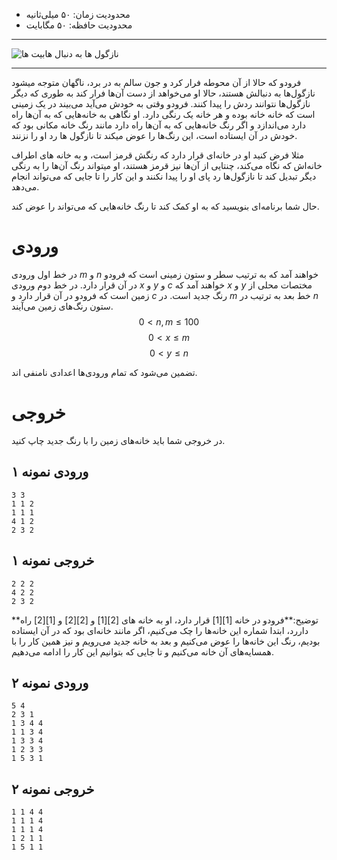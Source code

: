 + محدودیت زمان: ۵۰ میلی‌ثانیه
+ محدودیت حافظه: ۵۰ مگابایت

----------

![نازگول ها به دنبال هابیت ها](https://static.wikia.nocookie.net/lotr/images/c/c1/Jackson_Ringwraith.png/revision/latest?cb=20120304002303)

----------

فرودو که حالا از آن محوطه فرار کرد و جون سالم به در برد، ناگهان متوجه میشود نازگول‌ها به دنبالش هستند، حالا او می‌خواهد از دست آن‌ها فرار کند به طوری که دیگر نازگول‌ها نتوانند ردش را پیدا کنند. فرودو وقتی به خودش می‌آید می‌بیند در یک زمینی است که خانه خانه بوده و هر خانه یک رنگی دارد. او نگاهی به خانه‌هایی که به آن‌ها راه دارد می‌اندازد و اگر رنگ خانه‌هایی که به آن‌ها راه دارد مانند رنگ خانه مکانی بود که خودش در آن ایستاده است، این رنگ‌ها را عوض میکند تا نازگول ها رد او را نزنند.

مثلا فرض کنید او در خانه‌ای قرار دارد که رنگش قرمز است، و به خانه های اطراف خانه‌اش که نگاه می‌کند، چنتایی از آن‌ها نیز قرمز هستند، او میتواند رنگ آن‌ها را به رنگی دیگر تبدیل کند تا نازگول‌ها رد پای او را پیدا نکنند و این کار را تا جایی که می‌تواند انجام می‌دهد.

حال شما برنامه‌ای بنویسید که به او کمک کند تا رنگ خانه‌هایی که می‌تواند را عوض کند.

# ورودی

در خط اول ورودی $m$ و $n$ خواهند آمد که به ترتیب سطر و ستون زمینی است که فرودو در آن قرار دارد.
در خط دوم ورودی $x$ و $y$ و $c$ خواهند آمد که $x$ و $y$  مختصات محلی از زمین است که فرودو در آن قرار دارد و $c$ رنگ جدید است.
در $m$ خط بعد به ترتیب در $n$ ستون رنگ‌های زمین می‌آیند.
$$0<n,m \le 100$$
$$ 0<x \le m$$
$$0<y \le n$$

تضمین می‌شود که تمام ورودی‌ها اعدادی نامنفی اند.

# خروجی

در خروجی شما باید خانه‌های زمین را با رنگ جدید چاپ کنید.

## ورودی نمونه ۱

```
3 3
1 1 2
1 1 1
4 1 2
2 3 2
```


## خروجی نمونه ۱

```
2 2 2
4 2 2
2 3 2
```

**توضیح:**فرودو در خانه [1][1] قرار دارد، او به خانه های [2][1] و [2][2] و [1][2] راه داررد، ابتدا شماره این خانه‌ها را چک می‌کنیم، اگر مانند خانه‌ای بود که در آن ایستاده بودیم، رنگ این خانه‌ها را عوض می‌کنیم و بعد به خانه جدید می‌رویم و نیز همین کار را با همسایه‌های آن خانه می‌کنیم و تا جایی که بتوانیم این کار را ادامه می‌دهیم.

## ورودی نمونه ۲

```
5 4
2 3 1
1 3 4 4
1 1 3 4
1 3 3 4
1 2 3 3
1 5 3 1
```

## خروجی نمونه ۲

```
1 1 4 4
1 1 1 4
1 1 1 4
1 2 1 1
1 5 1 1
```